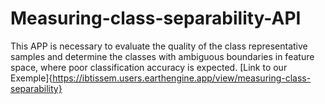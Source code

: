 # Measuring-class-separability-API
This APP is necessary to evaluate the quality of the class representative samples and determine the classes with ambiguous boundaries in feature space, where poor classification accuracy is expected.
[Link to our Exemple]{https://ibtissem.users.earthengine.app/view/measuring-class-separability}

